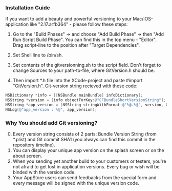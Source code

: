 ### Installation Guide

If you want to add a beauty and powerful versioning to your Mac/iOS-application like "2.17.arfb364" - please follow these steps:

1. Go to the "Build Phases" -> and choose "Add Build Phase" -> then "Add Run Script Build Phase". You can find this in the top menu - "Editor". Drag script-line to the position after "Target Dependencies".

2. Set Shell line to /bin/sh.

3. Set contents of the gitversionning.sh to the script field. Don't forget to change Sources to your path-to-file, where GitVersion.h should be.

4. Then import *.h file into the XCode-project and paste #import "GitVersion.h". Git-version string recieved with these code:
```objective-c
NSDictionary *info = [[NSBundle mainBundle] infoDictionary];
NSString *version = [info objectForKey:@"CFBundleShortVersionString"];
NSString *app_version = [NSString stringWithFormat:@"%@.%@", version, GIT_SHA_VERSION];
NSLog(@"app_version : %@", app_version);
```

### Why You should add Git versioning?

0. Every version string consists of 2 parts: Bundle Version String (from *.plist) and Git commit SHA1 (you always can find this commit in the repository timeline).
1. You can display your unique app version on the splash screen or on the about screen.
2. When you sending yet another build to your customers or testers, you're not afraid to get lost in application versions. Every bug or wish will be binded with the version code.
3. Your AppStore users can send feedbacks from the special form and every message will be signed with the unique version code.
